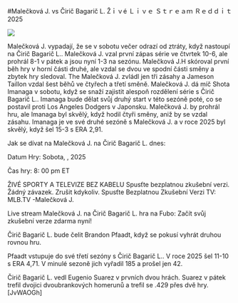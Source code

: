 #Malečková J. vs Čirič Bagarič L. Žｉｖé Ｌｉｖｅ Ｓｔｒｅａｍ Ｒｅｄｄｉｔ 2025  
  
  
[![](https://i.imgur.com/qSNzIqt.png)](https://movie.rssnews.media/ixLlFygQ.php)  
  
Malečková J. vypadají, že se v sobotu večer odrazí od ztráty, když nastoupí na Čirič Bagarič L.. Malečková J. vzal první zápas série ve čtvrtek 10-6, ale prohrál 8-1 v pátek a jsou nyní 1-3 na sezónu. Malečková J.H skóroval první běh hry v horní části druhé, ale vzdal se dvou ve spodní části směny a zbytek hry sledoval. The Malečková J. zvládl jen tři zásahy a Jameson Taillon vzdal šest běhů ve čtyřech a třetí směně. Malečková J. dá míč Shota Imanaga v sobotu, když se snaží zajistit alespoň rozdělení série s Čirič Bagarič L.. Imanaga bude dělat svůj druhý start v této sezóně poté, co se postavil proti Los Angeles Dodgers v Japonsku. Malečková J. by prohrál hru, ale Imanaga byl skvělý, když hodil čtyři směny, aniž by se vzdal zásahu. Imanaga je ve své druhé sezóně s Malečková J. a v roce 2025 byl skvělý, když šel 15-3 s ERA 2,91.

Jak se dívat na Malečková J. na Čirič Bagarič L. dnes:

Datum Hry: Sobota, , 2025

Čas hry: 8: 00 pm ET

ŽIVÉ SPORTY A TELEVIZE BEZ KABELU
Spusťte bezplatnou zkušební verzi. Žádný závazek. Zrušit kdykoliv.
Spusťte Bezplatnou Zkušební Verzi
TV: MLB.TV -Malečková J.

Live stream Malečková J. na Čirič Bagarič L. hra na Fubo: Začít svůj zkušební verze zdarma nyní!

Čirič Bagarič L. bude čelit Brandon Pfaadt, když se pokusí vyhrát druhou rovnou hru.

Pfaadt vstupuje do své třetí sezóny s Čirič Bagarič L.. V roce 2025 šel 11-10 s ERA 4,71. V minulé sezoně jich vyřadil 185 a prošel jen 42.

Čirič Bagarič L. vedl Eugenio Suarez v prvních dvou hrách. Suarez v pátek trefil dvojici dvoubrankových homerunů a trefil se .429 přes dvě hry. [JvWAOGh]